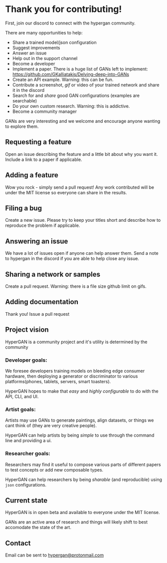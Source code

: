 # Thank you for contributing!


First, join our discord to connect with the hypergan community.

There are many opportunities to help:

* Share a trained model/json configuration
* Suggest improvements
* Answer an issue
* Help out in the support channel
* Become a developer
* Implement a paper.  There is a huge list of GANs left to implement: https://github.com/GKalliatakis/Delving-deep-into-GANs
* Create an API example.  Warning: this can be fun.
* Contribute a screenshot, _gif_ or video of your trained network and share it in the discord
* Search for and _share_ good GAN configurations (examples are searchable)
* Do your own custom research.  Warning: this is addictive.
* Become a community manager

GANs are very interesting and we welcome and encourage anyone wanting to explore them.

## Requesting a feature

Open an issue describing the feature and a little bit about why you want it.  Include a link to a paper if applicable.

## Adding a feature

Wow you rock - simply send a pull request!  Any work contributed will be under the MIT license so everyone can share in the results.

## Filing a bug

Create a new issue.  Please try to keep your titles short and describe how to reproduce the problem if applicable.

## Answering an issue

We have a lot of issues open if anyone can help answer them.
Send a note to hypergan in the discord if you are able to help close any issue.

## Sharing a network or samples

Create a pull request.  Warning: there is a file size github limit on gifs. 

## Adding documentation

Thank you!  Issue a pull request

## Project vision

HyperGAN is a community project and it's utility is determined by the community

### Developer goals:

We foresee developers training models on bleeding edge consumer hardware, then deploying a generator or discriminator to various platforms(phones, tablets, servers, smart toasters).  

HyperGAN hopes to make that *easy* and *highly configurable* to do with the API, CLI, and UI.

### Artist goals:

Artists may use GANs to generate paintings, align datasets, or things we cant think of (they are very creative people).  

HyperGAN can help artists by being *simple* to use through the command line and providing a ui.

### Researcher goals:

Researchers may find it useful to compose various parts of different papers to test concepts or add new composable types.  

HyperGAN can help researchers by being *sharable* (and reproducible) using `json` configurations.

## Current state

HyperGAN is in open beta and available to everyone under the MIT license.

GANs are an active area of research and things will likely shift to best accomodate the state of the art.


## Contact

Email can be sent to hypergan@protonmail.com
